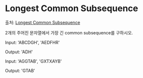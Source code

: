 # Longest Common Subsequence

출처: [Longest Common Subsequence](http://www.geeksforgeeks.org/dynamic-programming-set-4-longest-common-subsequence/)

2개의 주어진 문자열에서 가장 긴 common subsequence를 구하시오.

Input: 'ABCDGH', 'AEDFHR'

Output: 'ADH'

Input: 'AGGTAB', 'GXTXAYB'

Output: 'GTAB'